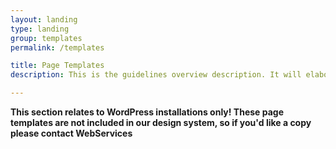 ```yaml
---
layout: landing
type: landing
group: templates
permalink: /templates

title: Page Templates
description: This is the guidelines overview description. It will elaborate on the guidelines and principles that need to be followed to build applications.

---
```


**This section relates to WordPress installations only! These page templates are not included in our design system, so if you'd like a copy please contact WebServices**
